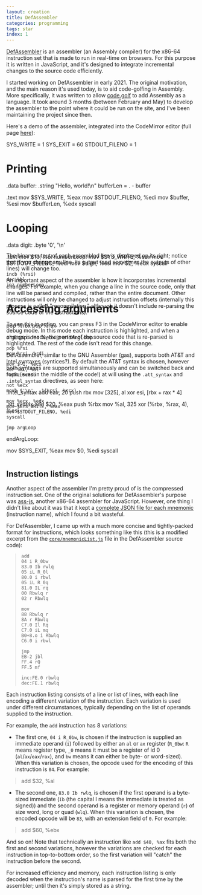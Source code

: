 ```yaml
---
layout: creation
title: DefAssembler
categories: programming
tags: star
index: 1
---
```


[DefAssembler](https://github.com/NewDefectus/defasm) is an assembler (an Assembly compiler) for the x86-64 instruction set that is made to run in real-time on browsers. For this purpose it is written in JavaScript, and it's designed to integrate incremental changes to the source code efficiently.

I started working on DefAssembler in early 2021. The original motivation, and the main reason it's used today, is to aid code-golfing in Assembly. More specifically, it was written to allow [code.golf](https://code.golf/) to add Assembly as a language. It took around 3 months (between February and May) to develop the assembler to the point where it could be run on the site, and I've been maintaining the project since then.

Here's a demo of the assembler, integrated into the CodeMirror editor (full page [here](https://newdefectus.github.io/defasm/)):

<div class="defasm-editor" style="height: 20em">SYS_WRITE = 1
SYS_EXIT = 60
STDOUT_FILENO = 1

# Printing
.data
buffer: .string "Hello, world!\n"
bufferLen = . - buffer

.text
mov $SYS_WRITE, %eax
mov $STDOUT_FILENO, %edi
mov $buffer, %esi
mov $bufferLen, %edx
syscall

# Looping
.data
digit: .byte '0', '\n'

.text
mov $10, %bl
numberLoop:
    mov $SYS_WRITE, %eax
    mov $STDOUT_FILENO, %edi
    mov $digit, %esi
    mov $2, %edx
    syscall

    incb (%rsi)
    dec %bl
    jnz numberLoop

# Accessing arguments
pop %rbx
pop %rax

argLoop:
    dec %ebx
    jz endArgLoop

    pop %rsi
    mov %rsi, %rdi

    mov $-1, %ecx
    xor %al, %al
    repnz scasb

    not %ecx
    movb $'\n', -1(%rsi, %rcx)

    mov %ecx, %edx
    mov $SYS_WRITE, %eax
    mov $STDOUT_FILENO, %edi
    syscall

    jmp argLoop
endArgLoop:

mov $SYS_EXIT, %eax
mov $0, %edi
syscall</div>

The binary output of each assembled line is displayed on its right; notice that if you change any line, its output (and sometimes the outputs of other lines) will change too.

An important aspect of the assembler is how it incorporates incremental changes. For example, when you change a line in the source code, only that line will be parsed and compiled, rather than the entire document. Other instructions will only be changed to adjust instruction offsets (internally this process is called "recompilation," although it doesn't include re-parsing the source code of the instructions).

To see this in action, you can press F3 in the CodeMirror editor to enable debug mode. In this mode each instruction is highlighted, and when a change is made, the portion of the source code that is re-parsed is highlighted. The rest of the code isn't read for this change.

DefAssembler, similar to the GNU Assembler (gas), supports both AT&T and Intel syntaxes (syntices?). By default the AT&T syntax is chosen, however both syntaxes are supported simultaneously and can be switched back and forth (even in the middle of the code!) at will using the `.att_syntax` and `.intel_syntax` directives, as seen here:

<div class="defasm-editor" style="height: 13em">.intel_syntax
add eax, 20
push rbx
mov [325], al
xor esi, [rbx + rax * 4]

.att_syntax
add $20, %eax
push %rbx
mov %al, 325
xor (%rbx, %rax, 4), %esi</div>

## Instruction listings

Another aspect of the assembler I'm pretty proud of is the compressed instruction set. One of the original solutions for DefAssembler's purpose was [ass-js](https://www.npmjs.com/package/ass-js), another x86-64 assembler for JavaScript. However, one thing I didn't like about it was that it kept a [complete JSON file for each mnemonic](https://github.com/streamich/ass-js/tree/master/mnemonics/x64) (instruction name), which I found a bit wasteful.

For DefAssembler, I came up with a much more concise and tightly-packed format for instructions, which looks something like this (this is a modified excerpt from the [`core/mnemonicList.js`](https://github.com/NewDefectus/defasm/blob/master/core/mnemonicList.js) file in the DefAssembler source code):

> ```
> add
> 04 i R_0bw
> 83.0 Ib rwlq
> 05 iL R_0l
> 80.0 i rbwl
> 05 iL R_0q
> 81.0 IL rq
> 00 Rbwlq r
> 02 r Rbwlq
> 
> mov
> 88 Rbwlq r
> 8A r Rbwlq
> C7.0 Il Rq
> C7.0 iL mq
> B0+8.o i Rbwlq
> C6.0 i rbwl
> 
> jmp
> EB-2 jbl
> FF.4 rQ
> FF.5 mf
> 
> inc:FE.0 rbwlq
> dec:FE.1 rbwlq
> ```

Each instruction listing consists of a line or list of lines, with each line encoding a different variation of the instruction. Each variation is used under different circumstances, typically depending on the list of operands supplied to the instruction.

For example, the `add` instruction has 8 variations:

* The first one, `04 i R_0bw`, is chosen if the instruction is supplied an immediate operand (`i`) followed by either an `al` or `ax` register (`R_0bw`: `R` means register type, `_0` means it must be a register of id 0 (`al`/`ax`/`eax`/`rax`), and `bw` means it can either be byte- or word-sized). When this variation is chosen, the opcode used for the encoding of this instruction is `04`. For example:
> <div class='defasm-editor'>add $32, %al</div>

* The second one, `83.0 Ib rwlq`, is chosen if the first operand is a byte-sized immediate (`Ib` (the capital I means the immediate is treated as signed)) and the second operand is a register or memory operand (`r`) of size word, long or quad (`wlq`). When this variation is chosen, the encoded opcode will be `83`, with an extension field of `0`. For example:
> <div class='defasm-editor'>add $60, %ebx</div>

And so on! Note that technically an instruction like `add $40, %ax` fits both the first and second variations, however the variations are checked for each instruction in top-to-bottom order, so the first variation will "catch" the instruction before the second.

For increased efficiency and memory, each instruction listing is only decoded when the instruction's name is parsed for the first time by the assembler; until then it's simply stored as a string.

<script src="https://newdefectus.github.io/defasm/make_editor_out.js"></script>